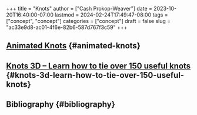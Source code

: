 +++
title = "Knots"
author = ["Cash Prokop-Weaver"]
date = 2023-10-20T16:40:00-07:00
lastmod = 2024-02-24T17:49:47-08:00
tags = ["concept", "concept"]
categories = ["concept"]
draft = false
slug = "ac33e9d8-ac01-4f6e-82b6-587d767f3c59"
+++

## [Animated Knots](https://www.animatedknots.com/) {#animated-knots}


## [Knots 3D – Learn how to tie over 150 useful knots](https://knots3d.com/) {#knots-3d-learn-how-to-tie-over-150-useful-knots}


## Bibliography {#bibliography}

<style>.csl-entry{text-indent: -1.5em; margin-left: 1.5em;}</style><div class="csl-bib-body">
</div>
